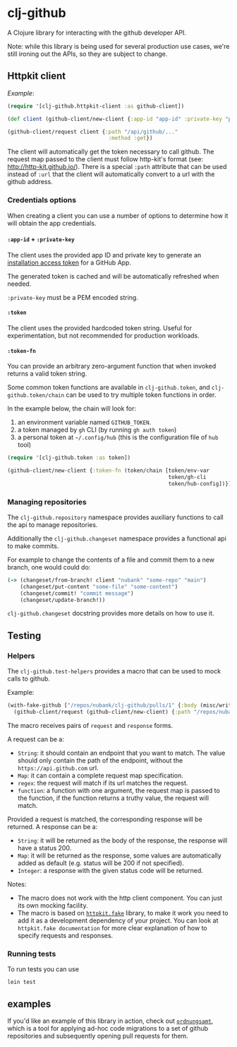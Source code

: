 # clj-github
A Clojure library for interacting with the github developer API.

Note: while this library is being used for several production use cases, we're still ironing out the APIs, so they are subject to change.

## Httpkit client


*Example*:
```clojure
(require '[clj-github.httpkit-client :as github-client])

(def client (github-client/new-client {:app-id "app-id" :private-key "private-key"}))

(github-client/request client {:path "/api/github/..."
                                :method :get})
```

The client will automatically get the token necessary to call github. The
request map passed to the client must follow http-kit's format (see: http://http-kit.github.io/).
There is a special `:path` attribute that can be used instead of `:url`
that the client will automatically convert to a url with the github address.

### Credentials options

When creating a client you can use a number of options to determine how it will obtain the app
credentials.

#### `:app-id` + `:private-key`

The client uses the provided app ID and private key to generate an [installation access token](https://docs.github.com/en/apps/creating-github-apps/authenticating-with-a-github-app/generating-an-installation-access-token-for-a-github-app)
for a GitHub App.

The generated token is cached and will be automatically refreshed when needed.

`:private-key` must be a PEM encoded string.

#### `:token`

The client uses the provided hardcoded token string. Useful for experimentation, but not recommended for production 
workloads.

#### `:token-fn`

You can provide an arbitrary zero-argument function that when invoked returns a valid token string.

Some common token functions are available in `clj-github.token`, and `clj-github.token/chain` can
be used to try multiple token functions in order.

In the example below, the chain will look for:
1. an environment variable named `GITHUB_TOKEN`.
2. a token managed by `gh` CLI (by running `gh auth token`)
3. a personal token at `~/.config/hub` (this is the configuration file of `hub` tool)

```clojure
(require '[clj-github.token :as token])

(github-client/new-client {:token-fn (token/chain [token/env-var
                                                   token/gh-cli
                                                   token/hub-config])})
```

### Managing repositories

The `clj-github.repository` namespace provides auxiliary functions to call the api to manage repositories.

Additionally the `clj-github.changeset` namespace provides a functional api to make commits.

For example to change the contents of a file and commit them to a new branch, one would could do:

```clojure
(-> (changeset/from-branch! client "nubank" "some-repo" "main")
    (changeset/put-content "some-file" "some-content")
    (changeset/commit! "commit message")
    (changeset/update-branch!))
```

`clj-github.changeset` docstring provides more details on how to use it.

## Testing

### Helpers

The `clj-github.test-helpers` provides a macro that can be used to mock
calls to github.

Example:
```clojure
(with-fake-github ["/repos/nubank/clj-github/pulls/1" {:body (misc/write-json {:attr "value"})}]
  (github-client/request (github-client/new-client) {:path "/repos/nubank/clj-github/pulls/1"}))
```

The macro receives pairs of `request` and `response` forms.

A request can be a:

* `String`: it should contain an endpoint that you want to match. The value should only
contain the path of the endpoint, without the `https://api.github.com` url.
* `Map`: it can contain a complete request map specification.
* `regex`: the request will match if its url matches the request.
* `function`: a function with one argument, the request map is passed to the function,
if the function returns a truthy value, the request will match.

Provided a request is matched, the corresponding response will be returned. A response can
be a:

* `String`: it will be returned as the body of the response, the response will have a status 200.
* `Map`: it will be returned as the response, some values are automatically added as default
(e.g. status will be 200 if not specified).
* `Integer`: a response with the given status code will be returned.

Notes:

* The macro does not work with the http client component. You can just its own mocking facility.
* The macro is based on [`httpkit.fake`](https://github.com/d11wtq/http-kit-fake) library, to make it work you need to add it as a development dependency of your project. You can look at `httpkit.fake documentation` for more clear explanation of how to specify requests and responses.

### Running tests

To run tests you can use

```
lein test
```

## examples

If you'd like an example of this library in action, check out [`ordnungsamt`](https://github.com/nubank/ordnungsamt), which is a tool for applying ad-hoc code migrations to a set of github repositories and subsequently opening pull requests for them.
